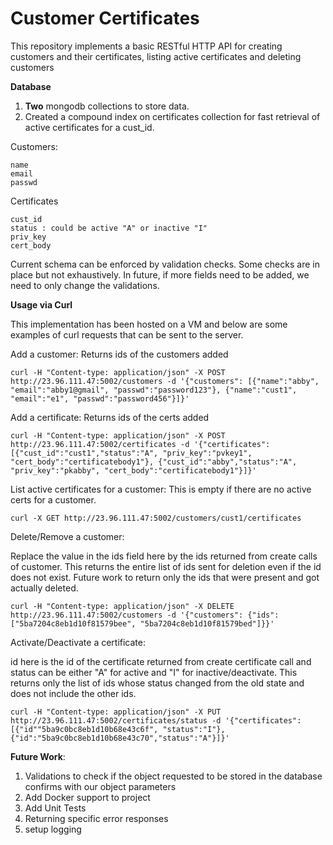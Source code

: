 # Customer Certificates

This repository implements a basic RESTful HTTP API for creating customers and their certificates, listing active certificates
and deleting customers

**Database**

1. **Two** mongodb collections to store data.
2. Created a compound index on certificates collection for fast retrieval of active
certificates for a cust_id.

 Customers:
 
    name
    email
    passwd
    
 Certificates
    
    cust_id
    status : could be active "A" or inactive "I"
    priv_key
    cert_body
    
Current schema can be enforced by validation checks. Some checks are in place but not exhaustively.
In future, if more fields need to be added, we need to only change the validations.
    
**Usage via Curl**

This implementation has been hosted on a VM and below are
some examples of curl requests that can be sent to the server.

Add a customer: Returns ids of the customers added

`curl -H "Content-type: application/json" -X POST http://23.96.111.47:5002/customers -d
 '{"customers": [{"name":"abby", "email":"abby1@gmail", "passwd":"password123"},
  {"name":"cust1", "email":"e1", "passwd":"password456"}]}'`
  
Add a certificate: Returns ids of the certs added

`curl -H "Content-type: application/json" -X POST http://23.96.111.47:5002/certificates -d '{"certificates": [{"cust_id":"cust1","status":"A", "priv_key":"pvkey1", "cert_body":"certificatebody1"}, {"cust_id":"abby","status":"A", "priv_key":"pkabby", "cert_body":"certificatebody1"}]}'`

List active certificates for a customer: This is empty if there are no active certs for a customer.

`curl -X GET http://23.96.111.47:5002/customers/cust1/certificates`

Delete/Remove a customer: 

Replace the value in the ids field here by the ids returned from create calls of customer.
This returns the entire list of ids sent for deletion even if the id does not exist. Future work to return only the ids
that were present and got actually deleted.

`curl -H "Content-type: application/json" -X DELETE http://23.96.111.47:5002/customers -d '{"customers": {"ids":["5ba7204c8eb1d10f81579bee", "5ba7204c8eb1d10f81579bed"]}}'`

Activate/Deactivate a certificate:

id here is the id of the certificate returned from create certificate call and status can be either "A" for active and "I" for inactive/deactivate.
This returns only the list of ids whose status changed from the old state and does not include the other ids.

`curl -H "Content-type: application/json" -X PUT http://23.96.111.47:5002/certificates/status -d '{"certificates": [{"id""5ba9c0bc8eb1d10b68e43c6f", "status":"I"}, {"id":"5ba9c0bc8eb1d10b68e43c70","status":"A"}]}'`

**Future Work**:

1. Validations to check if the object requested to be stored in the database confirms with our object parameters
2. Add Docker support to project
3. Add Unit Tests
4. Returning specific error responses
5. setup logging


